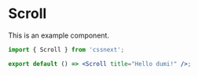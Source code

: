 # Scroll

This is an example component.

```jsx
import { Scroll } from 'cssnext';

export default () => <Scroll title="Hello dumi!" />;
```
